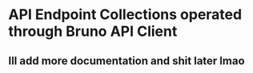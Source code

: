 # API Endpoint Collections operated through Bruno API Client

## Ill add more documentation and shit later lmao
